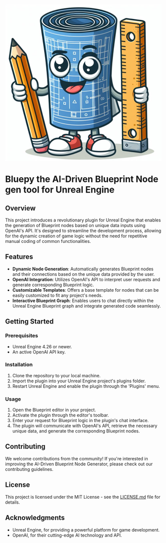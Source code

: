 ![Project Banner](bluepy.jpg)

# Bluepy the AI-Driven Blueprint Node gen tool for Unreal Engine

## Overview
This project introduces a revolutionary plugin for Unreal Engine that enables the generation of Blueprint nodes based on unique data inputs using OpenAI's API. It's designed to streamline the development process, allowing for the dynamic creation of game logic without the need for repetitive manual coding of common functionalities.

## Features
- **Dynamic Node Generation**: Automatically generates Blueprint nodes and their connections based on the unique data provided by the user.
- **OpenAI Integration**: Utilizes OpenAI's API to interpret user requests and generate corresponding Blueprint logic.
- **Customizable Templates**: Offers a base template for nodes that can be easily customized to fit any project's needs.
- **Interactive Blueprint Graph**: Enables users to chat directly within the Unreal Engine Blueprint graph and integrate generated code seamlessly.

## Getting Started
### Prerequisites
- Unreal Engine 4.26 or newer.
- An active OpenAI API key.

### Installation
1. Clone the repository to your local machine.
2. Import the plugin into your Unreal Engine project's plugins folder.
3. Restart Unreal Engine and enable the plugin through the 'Plugins' menu.

### Usage
1. Open the Blueprint editor in your project.
2. Activate the plugin through the editor's toolbar.
3. Enter your request for Blueprint logic in the plugin's chat interface.
4. The plugin will communicate with OpenAI's API, retrieve the necessary unique data, and generate the corresponding Blueprint nodes.

## Contributing
We welcome contributions from the community! If you're interested in improving the AI-Driven Blueprint Node Generator, please check out our contributing guidelines.

## License
This project is licensed under the MIT License - see the [LICENSE.md](LICENSE.md) file for details.

## Acknowledgments
- Unreal Engine, for providing a powerful platform for game development.
- OpenAI, for their cutting-edge AI technology and API.

